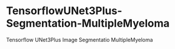 # TensorflowUNet3Plus-Segmentation-MultipleMyeloma
Tensorflow UNet3Plus Image Segmentatio MultipleMyeloma
